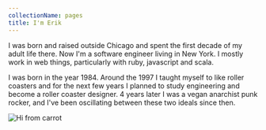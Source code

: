 ```yaml
---
collectionName: pages
title: I'm Erik
---
```

I was born and raised outside Chicago and spent the first decade of my adult life there. Now I'm a software engineer living in New York. I mostly work in web things, particularly with ruby, javascript and scala.

I was born in the year 1984. Around the 1997 I taught myself to like roller coasters and for the next few years I planned to study engineering and become a roller coaster designer. 4 years later I was a vegan anarchist punk rocker, and I've been oscillating between these two ideals since then. 



![Hi from carrot](/assets/img_00000000-current.png)
